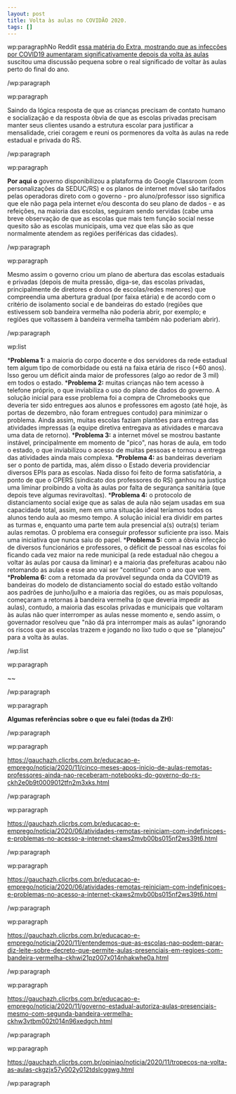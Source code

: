 ```yaml
---
layout: post
title: Volta às aulas no COVIDÃO 2020.
tags: []
---
```


wp:paragraphNo Reddit 
[essa matéria do Extra, mostrando que as infecções por COVID19 aumentaram significativamente depois da volta às aulas](https://g1.globo.com/rj/rio-de-janeiro/noticia/2020/11/23/casos-de-covid-19-fazem-rio-fechar-mais-de-100-escolas-em-7-dias-de-atividades-presenciais-diz-sindicato-prefeitura-nega-informacao.ghtml) suscitou uma discussão pequena sobre o real significado de voltar às aulas perto do final do ano.

/wp:paragraph


wp:paragraph

Saindo da lógica resposta de que as crianças precisam de contato humano e socialização e da resposta óbvia de que as escolas privadas precisam manter seus clientes usando a estrutura escolar para justificar a mensalidade, criei coragem e reuni os pormenores da volta às aulas na rede estadual e privada do RS.

/wp:paragraph


wp:paragraph

**Por aqui o**
 governo disponibilizou a plataforma do Google Classroom (com personalizações da SEDUC/RS) e os planos de internet móvel são tarifados pelas operadoras direto com o governo - pro aluno/professor isso significa que ele não paga pela internet e/ou desconta do seu plano de dados - e as refeições, na maioria das escolas, seguiram sendo servidas (cabe uma breve observação de que as escolas que mais tem função social nesse quesito são as escolas municipais, uma vez que elas são as que normalmente atendem as regiões periféricas das cidades).

/wp:paragraph


wp:paragraph

Mesmo assim o governo criou um plano de abertura das escolas estaduais e privadas (depois de muita pressão, diga-se, das escolas privadas, principalmente de diretores e donos de escolas/redes menores) que compreendia uma abertura gradual (por faixa etária) e de acordo com o critério de isolamento social e de bandeiras do estado (regiões que estivessem sob bandeira vermelha não poderia abrir, por exemplo; e regiões que voltassem à bandeira vermelha também não poderiam abrir).

/wp:paragraph


wp:list

***Problema 1:**
 a maioria do corpo docente e dos servidores da rede estadual tem algum tipo de comorbidade ou está na faixa etária de risco (+60 anos). Isso gerou um déficit ainda maior de professores (algo ao redor de 3 mil) em todos o estado.
***Problema 2:**
 muitas crianças não tem acesso à telefone próprio, o que inviabiliza o uso do plano de dados do governo. A solução inicial para esse problema foi a compra de Chromebooks que deveria ter sido entregues aos alunos e professores em agosto (até hoje, às portas de dezembro, não foram entregues contudo) para minimizar o problema. Ainda assim, muitas escolas faziam plantões para entrega das atividades impressas (a equipe diretiva entregava as atividades e marcava uma data de retorno).
***Problema 3:**
 a internet móvel se mostrou bastante instável, principalmente em momento de "pico", nas horas de aula, em todo o estado, o que inviabilizou o acesso de muitas pessoas e tornou a entrega das atividades ainda mais complexa.
***Problema 4:**
 as bandeiras deveriam ser o ponto de partida, mas, além disso o Estado deveria providenciar diversos EPIs para as escolas. Nada disso foi feito de forma satisfatória, a ponto de que o CPERS (sindicato dos professores do RS) ganhou na justiça uma liminar proibindo a volta às aulas por falta de segurança sanitária (que depois teve algumas reviravoltas).
***Problema 4:**
 o protocolo de distanciamento social exige que as salas de aula não sejam usadas em sua capacidade total, assim, nem em uma situação ideal teríamos todos os alunos tendo aula ao mesmo tempo. A solução inicial era dividir em partes as turmas e, enquanto uma parte tem aula presencial a(s) outra(s) teriam aulas remotas. O problema era conseguir professor suficiente pra isso. Mais uma iniciativa que nunca saiu do papel.
***Problema 5:**
 com a óbvia infecção de diversos funcionários e professores, o déficit de pessoal nas escolas foi ficando cada vez maior na rede municipal (a rede estadual não chegou a voltar às aulas por causa da liminar) e a maioria das prefeituras acabou não retomando as aulas e esse ano vai ser "contínuo" com o ano que vem.
***Problema 6:**
 com a retomada da provável segunda onda da COVID19 as bandeiras do modelo de distanciamento social do estado estão voltando aos padrões de junho/julho e a maioria das regiões, ou as mais populosas, começaram a retornas à bandeira vermelha (o que deveria impedir as aulas), contudo, a maioria das escolas privadas e municipais que voltaram às aulas não quer interromper as aulas nesse momento e, sendo assim, o governador resolveu que "não dá pra interromper mais as aulas" ignorando os riscos que as escolas trazem e jogando no lixo tudo o que se "planejou" para a volta às aulas.

/wp:list


wp:paragraph

~~

/wp:paragraph


wp:paragraph

**Algumas referências sobre o que eu falei (todas da ZH):**

/wp:paragraph


wp:paragraph

https://gauchazh.clicrbs.com.br/educacao-e-emprego/noticia/2020/11/cinco-meses-apos-inicio-de-aulas-remotas-professores-ainda-nao-receberam-notebooks-do-governo-do-rs-ckh2e0b9t0009012tfn2m3xks.html

/wp:paragraph


wp:paragraph

https://gauchazh.clicrbs.com.br/educacao-e-emprego/noticia/2020/06/atividades-remotas-reiniciam-com-indefinicoes-e-problemas-no-acesso-a-internet-ckaws2mvb00bs015nf2ws39t6.html

/wp:paragraph


wp:paragraph

https://gauchazh.clicrbs.com.br/educacao-e-emprego/noticia/2020/06/atividades-remotas-reiniciam-com-indefinicoes-e-problemas-no-acesso-a-internet-ckaws2mvb00bs015nf2ws39t6.html

/wp:paragraph


wp:paragraph

https://gauchazh.clicrbs.com.br/educacao-e-emprego/noticia/2020/11/entendemos-que-as-escolas-nao-podem-parar-diz-leite-sobre-decreto-que-permite-aulas-presenciais-em-regioes-com-bandeira-vermelha-ckhwi21pz007x014nhakwhe0a.html

/wp:paragraph


wp:paragraph

https://gauchazh.clicrbs.com.br/educacao-e-emprego/noticia/2020/11/governo-estadual-autoriza-aulas-presenciais-mesmo-com-segunda-bandeira-vermelha-ckhw3vtbm002t014n96xedgch.html

/wp:paragraph


wp:paragraph

https://gauchazh.clicrbs.com.br/opiniao/noticia/2020/11/tropecos-na-volta-as-aulas-ckgzjx57y002y012tdslcggwg.html

/wp:paragraph
